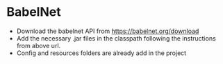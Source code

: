 # BabelNet

* Download the babelnet API from https://babelnet.org/download
* Add the necessary .jar files in the classpath following the instructions from above url.
* Config and resources folders are already add in the project